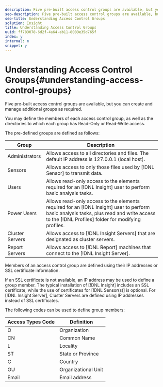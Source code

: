 ```yaml
---
description: Five pre-built access control groups are available, but you can create and manage additional groups as required.
seo-description: Five pre-built access control groups are available, but you can create and manage additional groups as required.
seo-title: Understanding Access Control Groups
solution: Insight
title: Understanding Access Control Groups
uuid: ff783078-6d2f-4a64-ab11-8083e35d765f
index: y
internal: n
snippet: y
---
```


# Understanding Access Control Groups{#understanding-access-control-groups}

Five pre-built access control groups are available, but you can create and manage additional groups as required.

 You may define the members of each access control group, as well as the directories to which each group has Read-Only or Read-Write access.

The pre-defined groups are defined as follows:

|  Group  | Description  |
|---|---|
|  Administrators  | Allows access to all directories and files. The default IP address is 127.0.0.1 (local host).  |
|  Sensors  |Allows access to only those files used by [!DNL Sensor] to transmit data.  |
|  Users  |Allows read-only access to the elements required for an [!DNL Insight] user to perform basic analysis tasks.  |
|  Power Users  |Allows read-only access to the elements required for an [!DNL Insight] user to perform basic analysis tasks, plus read and write access to the [!DNL Profiles] folder for modifying profiles.  |
|  Cluster Servers  |Allows access to [!DNL Insight Servers] that are designated as cluster servers.  |
|  Report Servers  |Allows access to [!DNL Report] machines that connect to the [!DNL Insight Server].  |

Members of an access control group are defined using their IP addresses or SSL certificate information.

If an SSL certificate is not available, an IP address may be used to define a group member. The typical installation of [!DNL Insight] includes an SSL certificate, while the use of certificates for [!DNL Sensor(s)] is optional. For [!DNL Insight Server], Cluster Servers are defined using IP addresses instead of SSL certificates.

The following codes can be used to define group members:

|  Access Types Code  | Definition  |
|---|---|
|  O  | Organization  |
|  CN  | Common Name  |
|  L  | Locality  |
|  ST  | State or Province  |
|  C  | Country  |
|  OU  | Organizational Unit  |
|  Email  | Email address  |

